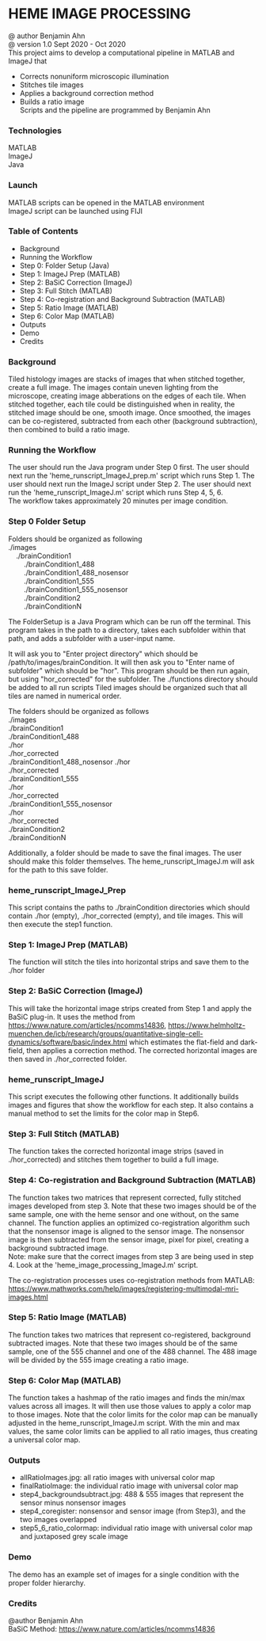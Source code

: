 # HEME IMAGE PROCESSING 
@ author Benjamin Ahn  
@ version 1.0 Sept 2020 - Oct 2020  
This project aims to develop a computational pipeline in MATLAB and ImageJ that  
* Corrects nonuniform microscopic illumination 
* Stitches tile images
* Applies a background correction method
* Builds a ratio image    
Scripts and the pipeline are programmed by Benjamin Ahn 

### Technologies
MATLAB  
ImageJ  
Java  

### Launch
MATLAB scripts can be opened in the MATLAB environment  
ImageJ script can be launched using FIJI  

### Table of Contents
* Background  
* Running the Workflow
* Step 0: Folder Setup (Java)  
* Step 1: ImageJ Prep (MATLAB)
* Step 2: BaSiC Correction (ImageJ)
* Step 3: Full Stitch (MATLAB)
* Step 4: Co-registration and Background Subtraction (MATLAB)
* Step 5: Ratio Image (MATLAB)
* Step 6: Color Map (MATLAB)
* Outputs
* Demo
* Credits

### Background
Tiled histology images are stacks of images that when stitched together, create a full image. The images contain uneven lighting from the microscope, creating image abberations on the edges of each tile. When stitched together, each tile could be distinguished when in reality, the stitched image should be one, smooth image. Once smoothed, the images can be co-registered, subtracted from each other (background subtraction), then combined to build a ratio image. 

### Running the Workflow
The user should run the Java program under Step 0 first. The user should next run the 'heme_runscript_ImageJ_prep.m' script which runs Step 1. The user should next run the ImageJ script under Step 2. The user should next run the 'heme_runscript_ImageJ.m' script which runs Step 4, 5, 6.  
The workflow takes approximately 20 minutes per image condition. 

### Step 0 Folder Setup
Folders should be organized as following  
./images  
&nbsp;&nbsp;&nbsp;&nbsp;./brainCondition1  
&nbsp;&nbsp;&nbsp;&nbsp;&nbsp;&nbsp;&nbsp;&nbsp;./brainCondition1_488  
&nbsp;&nbsp;&nbsp;&nbsp;&nbsp;&nbsp;&nbsp;&nbsp;./brainCondition1_488_nosensor  
&nbsp;&nbsp;&nbsp;&nbsp;&nbsp;&nbsp;&nbsp;&nbsp;./brainCondition1_555  
&nbsp;&nbsp;&nbsp;&nbsp;&nbsp;&nbsp;&nbsp;&nbsp;./brainCondition1_555_nosensor  
&nbsp;&nbsp;&nbsp;&nbsp;&nbsp;&nbsp;&nbsp;&nbsp;./brainCondition2  
&nbsp;&nbsp;&nbsp;&nbsp;&nbsp;&nbsp;&nbsp;&nbsp;./brainConditionN  

The FolderSetup is a Java Program which can be run off the terminal. This program takes in the path to a directory, takes each subfolder within that path, and adds a subfolder with a user-input name.  

It will ask you to "Enter project directory" which should be /path/to/images/brainCondition. It will then ask you to "Enter name of subfolder" which should be "hor". This program should be then run again, but using "hor_corrected" for the subfolder. 
The ./functions directory should be added to all run scripts 
Tiled images should be organized such that all tiles are named in numerical order.  

The folders should be organized as follows  
./images  
    ./brainCondition1  
        ./brainCondition1_488  
            ./hor  
            ./hor_corrected  
        ./brainCondition1_488_nosensor 
            ./hor  
            ./hor_corrected   
        ./brainCondition1_555  
            ./hor  
            ./hor_corrected  
        ./brainCondition1_555_nosensor  
            ./hor  
            ./hor_corrected  
    ./brainCondition2  
    ./brainConditionN  

Additionally, a folder should be made to save the final images. The user should make this folder themselves. The heme_runscript_ImageJ.m will ask for the path to this save folder.  

### heme_runscript_ImageJ_Prep
This script contains the paths to ./brainCondition directories which should contain ./hor (empty), ./hor_corrected (empty), and tile images. This will then execute the step1 function.  

### Step 1: ImageJ Prep (MATLAB)
The function will stitch the tiles into horizontal strips and save them to the ./hor folder

### Step 2: BaSiC Correction (ImageJ)
This will take the horizontal image strips created from Step 1 and apply the BaSiC plug-in. It uses the method from https://www.nature.com/articles/ncomms14836, https://www.helmholtz-muenchen.de/icb/research/groups/quantitative-single-cell-dynamics/software/basic/index.html which estimates the flat-field and dark-field, then applies a correction method. The corrected horizontal images are then saved in ./hor_corrected folder.  

### heme_runscript_ImageJ
This script executes the following other functions. It additionally builds images and figures that show the workflow for each step. It also contains a manual method to set the limits for the color map in Step6.  

### Step 3: Full Stitch (MATLAB)
The function takes the corrected horizontal image strips (saved in ./hor_corrected) and stitches them together to build a full image.  

### Step 4: Co-registration and Background Subtraction (MATLAB)
The function takes two matrices that represent corrected, fully stitched images developed from step 3. Note that these two images should be of the same sample, one with the heme sensor and one without, on the same channel. The function applies an optimized co-registration algorithm such that the nonsensor image is aligned to the sensor image. The nonsensor image is then subtracted from the sensor image, pixel for pixel, creating a background subtracted image.  
Note: make sure that the correct images from step 3 are being used in step 4. Look at the 'heme_image_processing_ImageJ.m' script.  
  
The co-registration processes uses co-registration methods from MATLAB: https://www.mathworks.com/help/images/registering-multimodal-mri-images.html   

### Step 5: Ratio Image (MATLAB)
The function takes two matrices that represent co-registered, background subtracted images. Note that these two images should be of the same sample, one of the 555 channel and one of the 488 channel. The 488 image will be divided by the 555 image creating a ratio image.  

### Step 6: Color Map (MATLAB)
The function takes a hashmap of the ratio images and finds the min/max values across all images. It will then use those values to apply a color map to those images. Note that the color limits for the color map can be manually adjusted in the heme_runscript_ImageJ.m script. With the min and max values, the same color limits can be applied to all ratio images, thus creating a universal color map. 

### Outputs
* allRatioImages.jpg: all ratio images with universal color map
* finalRatioImage: the individual ratio image with universal color map
* step4_backgroundsubtract.jpg: 488 & 555 images that represent the sensor minus nonsensor images
* step4_coregister: nonsensor and sensor image (from Step3), and the two images overlapped
* step5_6_ratio_colormap: individual ratio image with universal color map and juxtaposed grey scale image  

### Demo
The demo has an example set of images for a single condition with the proper folder hierarchy. 

### Credits
@author Benjamin Ahn  
BaSiC Method: https://www.nature.com/articles/ncomms14836  